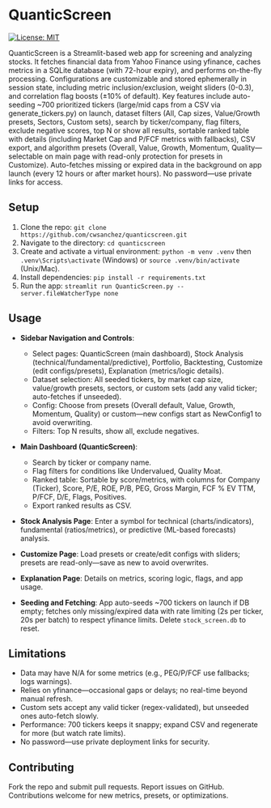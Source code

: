 # QuanticScreen

[![License: MIT](https://img.shields.io/badge/License-MIT-yellow.svg)](https://opensource.org/licenses/MIT)

QuanticScreen is a Streamlit-based web app for screening and analyzing stocks. It fetches financial data from Yahoo Finance using yfinance, caches metrics in a SQLite database (with 72-hour expiry), and performs on-the-fly processing. Configurations are customizable and stored ephemerally in session state, including metric inclusion/exclusion, weight sliders (0-0.3), and correlation flag boosts (±10% of default). Key features include auto-seeding ~700 prioritized tickers (large/mid caps from a CSV via generate_tickers.py) on launch, dataset filters (All, Cap sizes, Value/Growth presets, Sectors, Custom sets), search by ticker/company, flag filters, exclude negative scores, top N or show all results, sortable ranked table with details (including Market Cap and P/FCF metrics with fallbacks), CSV export, and algorithm presets (Overall, Value, Growth, Momentum, Quality—selectable on main page with read-only protection for presets in Customize). Auto-fetches missing or expired data in the background on app launch (every 12 hours or after market hours). No password—use private links for access.

## Setup

1. Clone the repo: `git clone https://github.com/cwsanchez/quanticscreen.git`
2. Navigate to the directory: `cd quanticscreen`
3. Create and activate a virtual environment: `python -m venv .venv` then `.venv\Scripts\activate` (Windows) or `source .venv/bin/activate` (Unix/Mac).
4. Install dependencies: `pip install -r requirements.txt`
5. Run the app: `streamlit run QuanticScreen.py --server.fileWatcherType none`

## Usage

- **Sidebar Navigation and Controls**:
  - Select pages: QuanticScreen (main dashboard), Stock Analysis (technical/fundamental/predictive), Portfolio, Backtesting, Customize (edit configs/presets), Explanation (metrics/logic details).
  - Dataset selection: All seeded tickers, by market cap size, value/growth presets, sectors, or custom sets (add any valid ticker; auto-fetches if unseeded).
  - Config: Choose from presets (Overall default, Value, Growth, Momentum, Quality) or custom—new configs start as NewConfig1 to avoid overwriting.
  - Filters: Top N results, show all, exclude negatives.

- **Main Dashboard (QuanticScreen)**:
  - Search by ticker or company name.
  - Flag filters for conditions like Undervalued, Quality Moat.
  - Ranked table: Sortable by score/metrics, with columns for Company (Ticker), Score, P/E, ROE, P/B, PEG, Gross Margin, FCF % EV TTM, P/FCF, D/E, Flags, Positives.
  - Export ranked results as CSV.

- **Stock Analysis Page**: Enter a symbol for technical (charts/indicators), fundamental (ratios/metrics), or predictive (ML-based forecasts) analysis.
- **Customize Page**: Load presets or create/edit configs with sliders; presets are read-only—save as new to avoid overwrites.
- **Explanation Page**: Details on metrics, scoring logic, flags, and app usage.
- **Seeding and Fetching**: App auto-seeds ~700 tickers on launch if DB empty; fetches only missing/expired data with rate limiting (2s per ticker, 20s per batch) to respect yfinance limits. Delete `stock_screen.db` to reset.

## Limitations

- Data may have N/A for some metrics (e.g., PEG/P/FCF use fallbacks; logs warnings).
- Relies on yfinance—occasional gaps or delays; no real-time beyond manual refresh.
- Custom sets accept any valid ticker (regex-validated), but unseeded ones auto-fetch slowly.
- Performance: 700 tickers keeps it snappy; expand CSV and regenerate for more (but watch rate limits).
- No password—use private deployment links for security.

## Contributing

Fork the repo and submit pull requests. Report issues on GitHub. Contributions welcome for new metrics, presets, or optimizations.